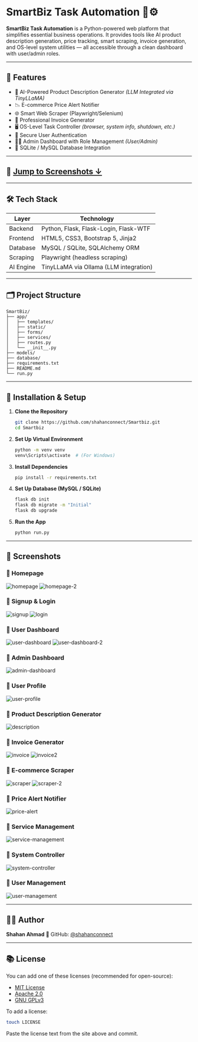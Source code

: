# SmartBiz Task Automation 🧠⚙️

**SmartBiz Task Automation** is a Python-powered web platform that simplifies essential business operations.
It provides tools like AI product description generation, price tracking, smart scraping, invoice generation, and OS-level system utilities — all accessible through a clean dashboard with user/admin roles.

---

## 🚀 Features

* 🤖 AI-Powered Product Description Generator *(LLM Integrated via TinyLLaMA)*
* 📉 E-commerce Price Alert Notifier
* 🌐 Smart Web Scraper (Playwright/Selenium)
* 🧾 Professional Invoice Generator
* 🖥️ OS-Level Task Controller *(browser, system info, shutdown, etc.)*
* 🔐 Secure User Authentication
* 🧑‍💼 Admin Dashboard with Role Management *(User/Admin)*
* 📄 SQLite / MySQL Database Integration

---

## 📸 [Jump to Screenshots ↓](#-screenshots)

---

## 🛠️ Tech Stack

| Layer     | Technology                             |
| --------- | -------------------------------------- |
| Backend   | Python, Flask, Flask-Login, Flask-WTF  |
| Frontend  | HTML5, CSS3, Bootstrap 5, Jinja2       |
| Database  | MySQL / SQLite, SQLAlchemy ORM         |
| Scraping  | Playwright (headless scraping)         |
| AI Engine | TinyLLaMA via Ollama (LLM integration) |

---

## 🗂️ Project Structure

```
SmartBiz/
├── app/
│   ├── templates/
│   ├── static/
│   ├── forms/
│   ├── services/
│   ├── routes.py
│   └── __init__.py
├── models/
├── database/
├── requirements.txt
├── README.md
└── run.py
```

---

## 🔧 Installation & Setup

1. **Clone the Repository**

   ```bash
   git clone https://github.com/shahanconnect/Smartbiz.git
   cd Smartbiz
   ```

2. **Set Up Virtual Environment**

   ```bash
   python -m venv venv
   venv\Scripts\activate  # (For Windows)
   ```

3. **Install Dependencies**

   ```bash
   pip install -r requirements.txt
   ```

4. **Set Up Database (MySQL / SQLite)**

   ```bash
   flask db init
   flask db migrate -m "Initial"
   flask db upgrade
   ```

5. **Run the App**

   ```bash
   python run.py
   ```

---

## 📸 Screenshots

### 🔹 Homepage

![homepage](https://raw.githubusercontent.com/shahanconnect/Smartbiz/main/app/screenshots/homepage.png)
![homepage-2](https://raw.githubusercontent.com/shahanconnect/Smartbiz/main/app/screenshots/homepage2.png)

### 🔹 Signup & Login

![signup](https://raw.githubusercontent.com/shahanconnect/Smartbiz/main/app/screenshots/signup.png)
![login](https://raw.githubusercontent.com/shahanconnect/Smartbiz/main/app/screenshots/login.png)

### 🔹 User Dashboard

![user-dashboard](https://raw.githubusercontent.com/shahanconnect/Smartbiz/main/app/screenshots/user.png)
![user-dashboard-2](https://raw.githubusercontent.com/shahanconnect/Smartbiz/main/app/screenshots/dashboard.png)

### 🔹 Admin Dashboard

![admin-dashboard]([https://raw.githubusercontent.com/shahanconnect/Smartbiz/main/app/screenshots/admin-dashboard.png](https://github.com/Shahanconnect/SmartBiz-Task-Automation/blob/1b7451bea0c6ac12fde0732481bbd14b62804a2a/app/screenshots/admin-dashboard.png))

### 🔹 User Profile

![user-profile](https://raw.githubusercontent.com/shahanconnect/Smartbiz/main/app/screenshots/user-profile.png)

### 🔹 Product Description Generator

![description](https://raw.githubusercontent.com/shahanconnect/Smartbiz/main/app/screenshots/description.png)

### 🔹 Invoice Generator

![invoice](https://raw.githubusercontent.com/shahanconnect/Smartbiz/main/app/screenshots/invoice.png)
![invoice2](https://raw.githubusercontent.com/shahanconnect/Smartbiz/main/app/screenshots/invoice2.png)

### 🔹 E-commerce Scraper

![scraper](https://raw.githubusercontent.com/shahanconnect/Smartbiz/main/app/screenshots/scraper.png)
![scraper-2](https://raw.githubusercontent.com/shahanconnect/Smartbiz/main/app/screenshots/scraper2.png)

### 🔹 Price Alert Notifier

![price-alert](https://raw.githubusercontent.com/shahanconnect/Smartbiz/main/app/screenshots/price-alert.png)

### 🔹 Service Management

![service-management](https://raw.githubusercontent.com/shahanconnect/Smartbiz/main/app/screenshots/service-management.png)

### 🔹 System Controller

![system-controller](https://raw.githubusercontent.com/shahanconnect/Smartbiz/main/app/screenshots/system-controller.png)

### 🔹 User Management

![user-management](https://raw.githubusercontent.com/shahanconnect/Smartbiz/main/app/screenshots/user-management.png)

---

## 🙋‍♂️ Author

**Shahan Ahmad**
📌 GitHub: [@shahanconnect](https://github.com/shahanconnect)

---

## 📚 License

You can add one of these licenses (recommended for open-source):

* [MIT License](https://choosealicense.com/licenses/mit/)
* [Apache 2.0](https://choosealicense.com/licenses/apache-2.0/)
* [GNU GPLv3](https://choosealicense.com/licenses/gpl-3.0/)

To add a license:

```bash
touch LICENSE
```

Paste the license text from the site above and commit.
